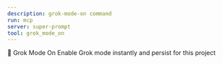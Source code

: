 ```yaml
---
description: grok-mode-on command
run: mcp
server: super-prompt
tool: grok_mode_on
---
```


🤖 Grok Mode On
Enable Grok mode instantly and persist for this project
